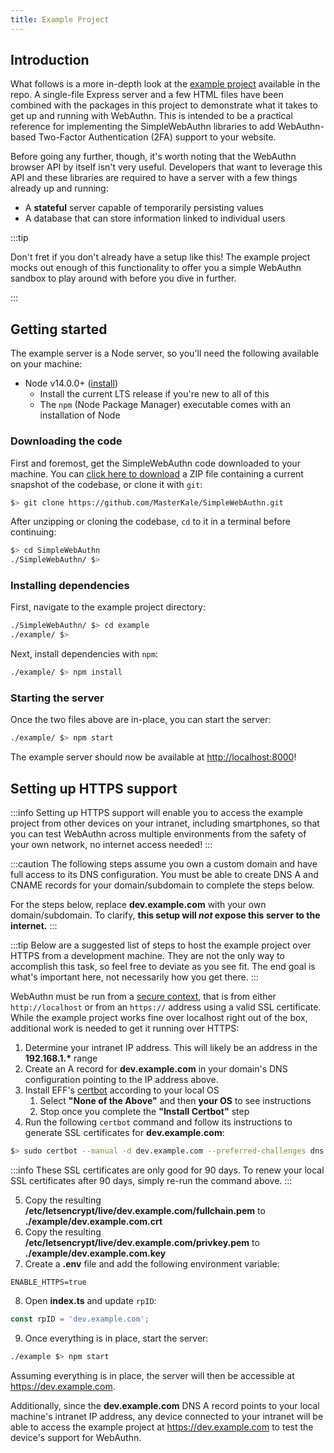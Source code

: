 ```yaml
---
title: Example Project
---
```


## Introduction

What follows is a more in-depth look at the [example project](https://github.com/MasterKale/SimpleWebAuthn/tree/master/example) available in the repo. A single-file Express server and a few HTML files have been combined with the packages in this project to demonstrate what it takes to get up and running with WebAuthn. This is intended to be a practical reference for implementing the SimpleWebAuthn libraries to add WebAuthn-based Two-Factor Authentication (2FA) support to your website.

Before going any further, though, it's worth noting that the WebAuthn browser API by itself isn't very useful. Developers that want to leverage this API and these libraries are required to have a server with a few things already up and running:

- A **stateful** server capable of temporarily persisting values
- A database that can store information linked to individual users

:::tip

Don't fret if you don't already have a setup like this! The example project mocks out enough of this functionality to offer you a simple WebAuthn sandbox to play around with before you dive in further.

:::

## Getting started

The example server is a Node server, so you'll need the following available on your machine:

- Node v14.0.0+ ([install](https://nodejs.org/))
  - Install the current LTS release if you're new to all of this
  - The `npm` (Node Package Manager) executable comes with an installation of Node

### Downloading the code

First and foremost, get the SimpleWebAuthn code downloaded to your machine. You can [click here to download](https://github.com/MasterKale/SimpleWebAuthn/archive/master.zip) a ZIP file containing a current snapshot of the codebase, or clone it with `git`:

```bash
$> git clone https://github.com/MasterKale/SimpleWebAuthn.git
```

After unzipping or cloning the codebase, `cd` to it in a terminal before continuing:

```bash
$> cd SimpleWebAuthn
./SimpleWebAuthn/ $>
```

### Installing dependencies

First, navigate to the example project directory:

```bash
./SimpleWebAuthn/ $> cd example
./example/ $>
```

Next, install dependencies with `npm`:

```bash
./example/ $> npm install
```

### Starting the server

Once the two files above are in-place, you can start the server:

```bash
./example/ $> npm start
```

The example server should now be available at [http://localhost:8000](http://localhost:8000)!

## Setting up HTTPS support

:::info
Setting up HTTPS support will enable you to access the example project from other devices on your intranet, including smartphones, so that you can test WebAuthn across multiple environments from the safety of your own network, no internet access needed!
:::

:::caution
The following steps assume you own a custom domain and have full access to its DNS configuration. You must be able to create DNS A and CNAME records for your domain/subdomain to complete the steps below.

For the steps below, replace **dev.example.com** with your own domain/subdomain. To clarify, **this setup will *not* expose this server to the internet.**
:::

:::tip
Below are a suggested list of steps to host the example project over HTTPS from a development machine. They are not the only way to accomplish this task, so feel free to deviate as you see fit. The end goal is what's important here, not necessarily how you get there.
:::

WebAuthn must be run from a [secure context](https://developer.mozilla.org/en-US/docs/Web/Security/Secure_Contexts), that is from either `http://localhost` or from an `https://` address using a valid SSL certificate. While the example project works fine over localhost right out of the box, additional work is needed to get it running over HTTPS:

1. Determine your intranet IP address. This will likely be an address in the **192.168.1.\*** range
2. Create an A record for **dev.example.com** in your domain's DNS configuration pointing to the IP address above.
3. Install EFF's [certbot](https://certbot.eff.org/instructions) according to your local OS
   1. Select **"None of the Above"** and then **your OS** to see instructions
   2. Stop once you complete the **"Install Certbot"** step
4. Run the following `certbot` command and follow its instructions to generate SSL certificates for **dev.example.com**:

```bash
$> sudo certbot --manual -d dev.example.com --preferred-challenges dns certonly
```

:::info
These SSL certificates are only good for 90 days. To renew your local SSL certificates after 90 days, simply re-run the command above.
:::

5. Copy the resulting **/etc/letsencrypt/live/dev.example.com/fullchain.pem** to **./example/dev.example.com.crt**
6. Copy the resulting **/etc/letsencrypt/live/dev.example.com/privkey.pem** to **./example/dev.example.com.key**
7. Create a **.env** file and add the following environment variable:

```env title="example/.env"
ENABLE_HTTPS=true
```

8. Open **index.ts** and update `rpID`:

```js title="example/index.ts"
const rpID = 'dev.example.com';
```

9. Once everything is in place, start the server:

```sh
./example $> npm start
```

Assuming everything is in place, the server will then be accessible at https://dev.example.com.

Additionally, since the **dev.example.com** DNS A record points to your local machine's intranet IP address, any device connected to your intranet will be able to access the example project at https://dev.example.com to test the device's support for WebAuthn.
